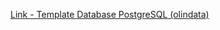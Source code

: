 [Link - Template Database PostgreSQL (olindata)](https://github.com/olindata/tribily-zabbix-templates/tree/master/App_PostgreSQL)
